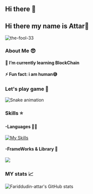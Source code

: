 ## Hi there 👋

<!--
**Fariddudin-attar/Fariddudin-attar** is a ✨ _special_ ✨ repository because its `README.md` (this file) appears on your GitHub profile.

Here are some ideas to get you started:

- 🔭 I’m currently working on ...
- 🌱 I’m currently learning ...
- 👯 I’m looking to collaborate on ...
- 🤔 I’m looking for help with ...
- 💬 Ask me about ...
- 📫 How to reach me: ...
- 😄 Pronouns: ...
- ⚡ Fun fact: ...
-->

###

## Hi there  my name is Attar👋

![the-fool-33](img/github-header1-image.png)

 
### About Me 😎
#### 🌱 I’m currently learning **BlockChain**
#### ⚡ Fun fact: **i am human😅**

### Let's play game 🐍

<img src="https://raw.githubusercontent.com/Fariddudin-attar/Fariddudin-attar/output/snake.svg" alt="Snake animation" />

###

### Skills ⭐

#### -Languages 👨‍💻
 [![My Skills](https://skillicons.dev/icons?i=javascript,py,cpp,solidity,go,rust&theme=light)](https://skillicons.dev)
#### -FrameWorks & Library 🚀
<img src="https://img.shields.io/badge/OpenZeppelin-4E5EE4?logo=OpenZeppelin&logoColor=fff&style=for-the-badge"  />
<img src=""  />
<img src=""  />

### MY stats 📈
![Fariddudin-attar's GitHub stats](https://github-readme-stats.vercel.app/api?username=Fariddudin-attar&show_icons=true&theme=dark)
 

 

 